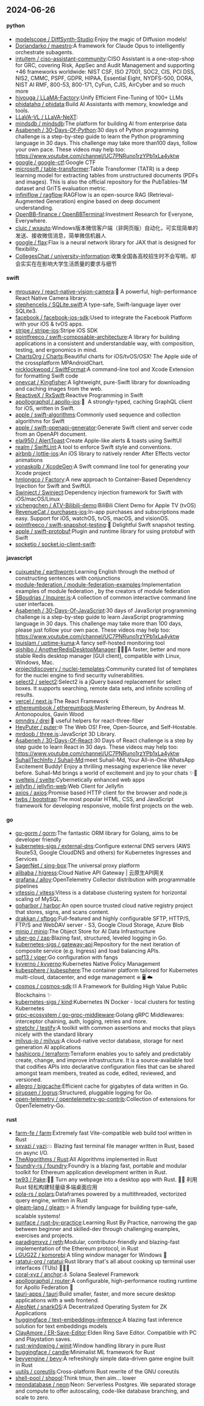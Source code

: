 ## 2024-06-26

#### python
* [modelscope / DiffSynth-Studio](https://github.com/modelscope/DiffSynth-Studio):Enjoy the magic of Diffusion models!
* [Doriandarko / maestro](https://github.com/Doriandarko/maestro):A framework for Claude Opus to intelligently orchestrate subagents.
* [intuitem / ciso-assistant-community](https://github.com/intuitem/ciso-assistant-community):CISO Assistant is a one-stop-shop for GRC, covering Risk, AppSec and Audit Management and supporting +46 frameworks worldwide: NIST CSF, ISO 27001, SOC2, CIS, PCI DSS, NIS2, CMMC, PSPF, GDPR, HIPAA, Essential Eight, NYDFS-500, DORA, NIST AI RMF, 800-53, 800-171, CyFun, CJIS, AirCyber and so much more
* [hiyouga / LLaMA-Factory](https://github.com/hiyouga/LLaMA-Factory):Unify Efficient Fine-Tuning of 100+ LLMs
* [phidatahq / phidata](https://github.com/phidatahq/phidata):Build AI Assistants with memory, knowledge and tools.
* [LLaVA-VL / LLaVA-NeXT](https://github.com/LLaVA-VL/LLaVA-NeXT):
* [mindsdb / mindsdb](https://github.com/mindsdb/mindsdb):The platform for building AI from enterprise data
* [Asabeneh / 30-Days-Of-Python](https://github.com/Asabeneh/30-Days-Of-Python):30 days of Python programming challenge is a step-by-step guide to learn the Python programming language in 30 days. This challenge may take more than100 days, follow your own pace. These videos may help too: https://www.youtube.com/channel/UC7PNRuno1rzYPb1xLa4yktw
* [google / google-ctf](https://github.com/google/google-ctf):Google CTF
* [microsoft / table-transformer](https://github.com/microsoft/table-transformer):Table Transformer (TATR) is a deep learning model for extracting tables from unstructured documents (PDFs and images). This is also the official repository for the PubTables-1M dataset and GriTS evaluation metric.
* [infiniflow / ragflow](https://github.com/infiniflow/ragflow):RAGFlow is an open-source RAG (Retrieval-Augmented Generation) engine based on deep document understanding.
* [OpenBB-finance / OpenBBTerminal](https://github.com/OpenBB-finance/OpenBBTerminal):Investment Research for Everyone, Everywhere.
* [cluic / wxauto](https://github.com/cluic/wxauto):Windows版本微信客户端（非网页版）自动化，可实现简单的发送、接收微信消息，简单微信机器人
* [google / flax](https://github.com/google/flax):Flax is a neural network library for JAX that is designed for flexibility.
* [CollegesChat / university-information](https://github.com/CollegesChat/university-information):收集全国各高校招生时不会写明，却会实实在在影响大学生活质量的要求与细节

#### swift
* [mrousavy / react-native-vision-camera](https://github.com/mrousavy/react-native-vision-camera):📸 A powerful, high-performance React Native Camera library.
* [stephencelis / SQLite.swift](https://github.com/stephencelis/SQLite.swift):A type-safe, Swift-language layer over SQLite3.
* [facebook / facebook-ios-sdk](https://github.com/facebook/facebook-ios-sdk):Used to integrate the Facebook Platform with your iOS & tvOS apps.
* [stripe / stripe-ios](https://github.com/stripe/stripe-ios):Stripe iOS SDK
* [pointfreeco / swift-composable-architecture](https://github.com/pointfreeco/swift-composable-architecture):A library for building applications in a consistent and understandable way, with composition, testing, and ergonomics in mind.
* [ChartsOrg / Charts](https://github.com/ChartsOrg/Charts):Beautiful charts for iOS/tvOS/OSX! The Apple side of the crossplatform MPAndroidChart.
* [nicklockwood / SwiftFormat](https://github.com/nicklockwood/SwiftFormat):A command-line tool and Xcode Extension for formatting Swift code
* [onevcat / Kingfisher](https://github.com/onevcat/Kingfisher):A lightweight, pure-Swift library for downloading and caching images from the web.
* [ReactiveX / RxSwift](https://github.com/ReactiveX/RxSwift):Reactive Programming in Swift
* [apollographql / apollo-ios](https://github.com/apollographql/apollo-ios):📱  A strongly-typed, caching GraphQL client for iOS, written in Swift.
* [apple / swift-algorithms](https://github.com/apple/swift-algorithms):Commonly used sequence and collection algorithms for Swift
* [apple / swift-openapi-generator](https://github.com/apple/swift-openapi-generator):Generate Swift client and server code from an OpenAPI document.
* [elai950 / AlertToast](https://github.com/elai950/AlertToast):Create Apple-like alerts & toasts using SwiftUI
* [realm / SwiftLint](https://github.com/realm/SwiftLint):A tool to enforce Swift style and conventions.
* [airbnb / lottie-ios](https://github.com/airbnb/lottie-ios):An iOS library to natively render After Effects vector animations
* [yonaskolb / XcodeGen](https://github.com/yonaskolb/XcodeGen):A Swift command line tool for generating your Xcode project
* [hmlongco / Factory](https://github.com/hmlongco/Factory):A new approach to Container-Based Dependency Injection for Swift and SwiftUI.
* [Swinject / Swinject](https://github.com/Swinject/Swinject):Dependency injection framework for Swift with iOS/macOS/Linux
* [yichengchen / ATV-Bilibili-demo](https://github.com/yichengchen/ATV-Bilibili-demo):BiliBili Client Demo for Apple TV (tvOS)
* [RevenueCat / purchases-ios](https://github.com/RevenueCat/purchases-ios):In-app purchases and subscriptions made easy. Support for iOS, watchOS, tvOS, macOS, and visionOS.
* [pointfreeco / swift-snapshot-testing](https://github.com/pointfreeco/swift-snapshot-testing):📸 Delightful Swift snapshot testing.
* [apple / swift-protobuf](https://github.com/apple/swift-protobuf):Plugin and runtime library for using protobuf with Swift
* [socketio / socket.io-client-swift](https://github.com/socketio/socket.io-client-swift):

#### javascript
* [cuixueshe / earthworm](https://github.com/cuixueshe/earthworm):Learning English through the method of constructing sentences with conjunctions
* [module-federation / module-federation-examples](https://github.com/module-federation/module-federation-examples):Implementation examples of module federation , by the creators of module federation
* [SBoudrias / Inquirer.js](https://github.com/SBoudrias/Inquirer.js):A collection of common interactive command line user interfaces.
* [Asabeneh / 30-Days-Of-JavaScript](https://github.com/Asabeneh/30-Days-Of-JavaScript):30 days of JavaScript programming challenge is a step-by-step guide to learn JavaScript programming language in 30 days. This challenge may take more than 100 days, please just follow your own pace. These videos may help too: https://www.youtube.com/channel/UC7PNRuno1rzYPb1xLa4yktw
* [louislam / uptime-kuma](https://github.com/louislam/uptime-kuma):A fancy self-hosted monitoring tool
* [qishibo / AnotherRedisDesktopManager](https://github.com/qishibo/AnotherRedisDesktopManager):🚀🚀🚀A faster, better and more stable Redis desktop manager [GUI client], compatible with Linux, Windows, Mac.
* [projectdiscovery / nuclei-templates](https://github.com/projectdiscovery/nuclei-templates):Community curated list of templates for the nuclei engine to find security vulnerabilities.
* [select2 / select2](https://github.com/select2/select2):Select2 is a jQuery based replacement for select boxes. It supports searching, remote data sets, and infinite scrolling of results.
* [vercel / next.js](https://github.com/vercel/next.js):The React Framework
* [ethereumbook / ethereumbook](https://github.com/ethereumbook/ethereumbook):Mastering Ethereum, by Andreas M. Antonopoulos, Gavin Wood
* [pmndrs / drei](https://github.com/pmndrs/drei):🥉 useful helpers for react-three-fiber
* [HeyPuter / puter](https://github.com/HeyPuter/puter):🌐 The Web OS! Free, Open-Source, and Self-Hostable.
* [mrdoob / three.js](https://github.com/mrdoob/three.js):JavaScript 3D Library.
* [Asabeneh / 30-Days-Of-React](https://github.com/Asabeneh/30-Days-Of-React):30 Days of React challenge is a step by step guide to learn React in 30 days. These videos may help too: https://www.youtube.com/channel/UC7PNRuno1rzYPb1xLa4yktw
* [SuhailTechInfo / Suhail-Md](https://github.com/SuhailTechInfo/Suhail-Md):meet Suhail-Md, Your All-in-One WhatsApp Excitement Buddy! Enjoy a thrilling messaging experience like never before. Suhail-Md brings a world of excitement and joy to your chats ✨🤖
* [sveltejs / svelte](https://github.com/sveltejs/svelte):Cybernetically enhanced web apps
* [jellyfin / jellyfin-web](https://github.com/jellyfin/jellyfin-web):Web Client for Jellyfin
* [axios / axios](https://github.com/axios/axios):Promise based HTTP client for the browser and node.js
* [twbs / bootstrap](https://github.com/twbs/bootstrap):The most popular HTML, CSS, and JavaScript framework for developing responsive, mobile first projects on the web.

#### go
* [go-gorm / gorm](https://github.com/go-gorm/gorm):The fantastic ORM library for Golang, aims to be developer friendly
* [kubernetes-sigs / external-dns](https://github.com/kubernetes-sigs/external-dns):Configure external DNS servers (AWS Route53, Google CloudDNS and others) for Kubernetes Ingresses and Services
* [SagerNet / sing-box](https://github.com/SagerNet/sing-box):The universal proxy platform
* [alibaba / higress](https://github.com/alibaba/higress):Cloud Native API Gateway | 云原生API网关
* [grafana / alloy](https://github.com/grafana/alloy):OpenTelemetry Collector distribution with programmable pipelines
* [vitessio / vitess](https://github.com/vitessio/vitess):Vitess is a database clustering system for horizontal scaling of MySQL.
* [goharbor / harbor](https://github.com/goharbor/harbor):An open source trusted cloud native registry project that stores, signs, and scans content.
* [drakkan / sftpgo](https://github.com/drakkan/sftpgo):Full-featured and highly configurable SFTP, HTTP/S, FTP/S and WebDAV server - S3, Google Cloud Storage, Azure Blob
* [minio / minio](https://github.com/minio/minio):The Object Store for AI Data Infrastructure
* [uber-go / zap](https://github.com/uber-go/zap):Blazing fast, structured, leveled logging in Go.
* [kubernetes-sigs / gateway-api](https://github.com/kubernetes-sigs/gateway-api):Repository for the next iteration of composite service (e.g. Ingress) and load balancing APIs.
* [spf13 / viper](https://github.com/spf13/viper):Go configuration with fangs
* [kyverno / kyverno](https://github.com/kyverno/kyverno):Kubernetes Native Policy Management
* [kubesphere / kubesphere](https://github.com/kubesphere/kubesphere):The container platform tailored for Kubernetes multi-cloud, datacenter, and edge management ⎈ 🖥 ☁️
* [cosmos / cosmos-sdk](https://github.com/cosmos/cosmos-sdk):⛓️ A Framework for Building High Value Public Blockchains ✨
* [kubernetes-sigs / kind](https://github.com/kubernetes-sigs/kind):Kubernetes IN Docker - local clusters for testing Kubernetes
* [grpc-ecosystem / go-grpc-middleware](https://github.com/grpc-ecosystem/go-grpc-middleware):Golang gRPC Middlewares: interceptor chaining, auth, logging, retries and more.
* [stretchr / testify](https://github.com/stretchr/testify):A toolkit with common assertions and mocks that plays nicely with the standard library
* [milvus-io / milvus](https://github.com/milvus-io/milvus):A cloud-native vector database, storage for next generation AI applications
* [hashicorp / terraform](https://github.com/hashicorp/terraform):Terraform enables you to safely and predictably create, change, and improve infrastructure. It is a source-available tool that codifies APIs into declarative configuration files that can be shared amongst team members, treated as code, edited, reviewed, and versioned.
* [allegro / bigcache](https://github.com/allegro/bigcache):Efficient cache for gigabytes of data written in Go.
* [sirupsen / logrus](https://github.com/sirupsen/logrus):Structured, pluggable logging for Go.
* [open-telemetry / opentelemetry-go-contrib](https://github.com/open-telemetry/opentelemetry-go-contrib):Collection of extensions for OpenTelemetry-Go.

#### rust
* [farm-fe / farm](https://github.com/farm-fe/farm):Extremely fast Vite-compatible web build tool written in Rust
* [sxyazi / yazi](https://github.com/sxyazi/yazi):💥 Blazing fast terminal file manager written in Rust, based on async I/O.
* [TheAlgorithms / Rust](https://github.com/TheAlgorithms/Rust):All Algorithms implemented in Rust
* [foundry-rs / foundry](https://github.com/foundry-rs/foundry):Foundry is a blazing fast, portable and modular toolkit for Ethereum application development written in Rust.
* [tw93 / Pake](https://github.com/tw93/Pake):🤱🏻 Turn any webpage into a desktop app with Rust. 🤱🏻 利用 Rust 轻松构建轻量级多端桌面应用
* [pola-rs / polars](https://github.com/pola-rs/polars):Dataframes powered by a multithreaded, vectorized query engine, written in Rust
* [gleam-lang / gleam](https://github.com/gleam-lang/gleam):⭐️ A friendly language for building type-safe, scalable systems!
* [sunface / rust-by-practice](https://github.com/sunface/rust-by-practice):Learning Rust By Practice, narrowing the gap between beginner and skilled-dev through challenging examples, exercises and projects.
* [paradigmxyz / reth](https://github.com/paradigmxyz/reth):Modular, contributor-friendly and blazing-fast implementation of the Ethereum protocol, in Rust
* [LGUG2Z / komorebi](https://github.com/LGUG2Z/komorebi):A tiling window manager for Windows 🍉
* [ratatui-org / ratatui](https://github.com/ratatui-org/ratatui):Rust library that's all about cooking up terminal user interfaces (TUIs) 👨‍🍳🐀
* [coral-xyz / anchor](https://github.com/coral-xyz/anchor):⚓ Solana Sealevel Framework
* [apollographql / router](https://github.com/apollographql/router):A configurable, high-performance routing runtime for Apollo Federation 🚀
* [tauri-apps / tauri](https://github.com/tauri-apps/tauri):Build smaller, faster, and more secure desktop applications with a web frontend.
* [AleoNet / snarkOS](https://github.com/AleoNet/snarkOS):A Decentralized Operating System for ZK Applications
* [huggingface / text-embeddings-inference](https://github.com/huggingface/text-embeddings-inference):A blazing fast inference solution for text embeddings models
* [ClayAmore / ER-Save-Editor](https://github.com/ClayAmore/ER-Save-Editor):Elden Ring Save Editor. Compatible with PC and Playstation saves.
* [rust-windowing / winit](https://github.com/rust-windowing/winit):Window handling library in pure Rust
* [huggingface / candle](https://github.com/huggingface/candle):Minimalist ML framework for Rust
* [bevyengine / bevy](https://github.com/bevyengine/bevy):A refreshingly simple data-driven game engine built in Rust
* [uutils / coreutils](https://github.com/uutils/coreutils):Cross-platform Rust rewrite of the GNU coreutils
* [shell-pool / shpool](https://github.com/shell-pool/shpool):Think tmux, then aim... lower
* [neondatabase / neon](https://github.com/neondatabase/neon):Neon: Serverless Postgres. We separated storage and compute to offer autoscaling, code-like database branching, and scale to zero.
